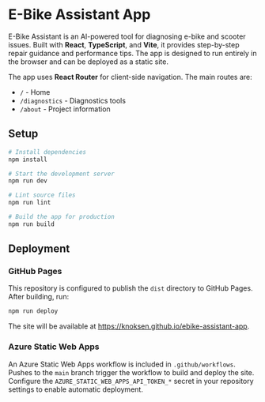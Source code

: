 # E-Bike Assistant App

E-Bike Assistant is an AI-powered tool for diagnosing e-bike and scooter issues. Built with **React**, **TypeScript**, and **Vite**, it provides step-by-step repair guidance and performance tips. The app is designed to run entirely in the browser and can be deployed as a static site.

The app uses **React Router** for client-side navigation. The main routes are:
- `/` - Home
- `/diagnostics` - Diagnostics tools
- `/about` - Project information

## Setup

```bash
# Install dependencies
npm install

# Start the development server
npm run dev

# Lint source files
npm run lint

# Build the app for production
npm run build
```

## Deployment

### GitHub Pages

This repository is configured to publish the `dist` directory to GitHub Pages. After building, run:

```bash
npm run deploy
```

The site will be available at <https://knoksen.github.io/ebike-assistant-app>.

### Azure Static Web Apps

An Azure Static Web Apps workflow is included in `.github/workflows`. Pushes to the `main` branch trigger the workflow to build and deploy the site. Configure the `AZURE_STATIC_WEB_APPS_API_TOKEN_*` secret in your repository settings to enable automatic deployment.
